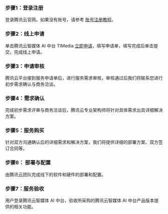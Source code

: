 ### 步骤1：登录注册
登录腾讯云官网。如果没有账号，请参考 [账号注册教程](https://www.qcloud.com/document/product/378/8415)。

### 步骤2：线上申请
单击腾讯云智媒体 AI 中台 TIMedia [立即申请](https://cloud.tencent.com/apply/p/pkm7soccu9)，填写申请单，填写完成后单击提交，完成线上申请。

### 步骤3：申请审核
腾讯云平台接到服务申请单后，进行服务需求审核，审核通过后我们将联系您进行初步需求确认与商务洽谈。

### 步骤4：需求确认
完成初步需求评审与商务洽谈后，腾讯云专业架构师将针对具体需求出具详细解决方案。

### 步骤5：服务购买
针对双方沟通确认后的详细需求和解决方案，我们将提供详细的部署方案、双方签订合同等。

### 步骤6： 部署与配置
由腾讯云团队完成线下的软件和硬件的部署和配置。

### 步骤7：服务验收
用户登录腾讯云智媒体 AI 中台，验收所采购的腾讯云智媒体 AI 中台产品版本提供的相关功能。

